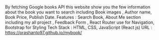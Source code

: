 By fetching Google books API this website show you the few information about the book you want to search including Book images , Author name, Book Price, Publish Date.
Features : Search Book, About Me section including my all project , Feedback Form , React Router use for Navigation, Bootstrap for Styling
Tech Stack : HTML, CSS, JavaScript (React js)
URL : https://prashantp97.github.io/mybook/

